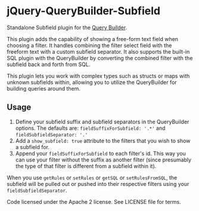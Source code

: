# jQuery-QueryBuilder-Subfield
Standalone Subfield plugin for the [Query Builder](http://querybuilder.js.org/).

This plugin adds the capability of showing a free-form text field when choosing a filter. It handles combining the filter select field with the freeform text with a custom subfield separator. It also supports the
built-in SQL plugin with the QueryBuilder by converting the combined filter with the subfield back and forth from SQL.

This plugin lets you work with complex types such as structs or maps with unknown subfields within, allowing you to utilize the QueryBuilder for building queries around them.

## Usage

1. Define your subfield suffix and subfield separators in the QueryBuilder options. The defaults are: ```fieldSuffixForSubfield: '.*'``` and ```fieldSubfieldSeparator: '.' ```
2. Add a ```show_subfield: true``` attribute to the filters that you wish to show a subfield for.
3. Append your ```fieldSuffixForSubfield``` to each filter's id. This way you can use your filter without the suffix as another filter (since presumably the type of that filter is different from a subfield within it).

When you use ```getRules``` or ```setRules``` or ```getSQL``` or ```setRulesFromSQL```, the subfield will be pulled out or pushed into their respective filters using your ```fieldSubfieldSeparator```.


Code licensed under the Apache 2 license. See LICENSE file for terms.
